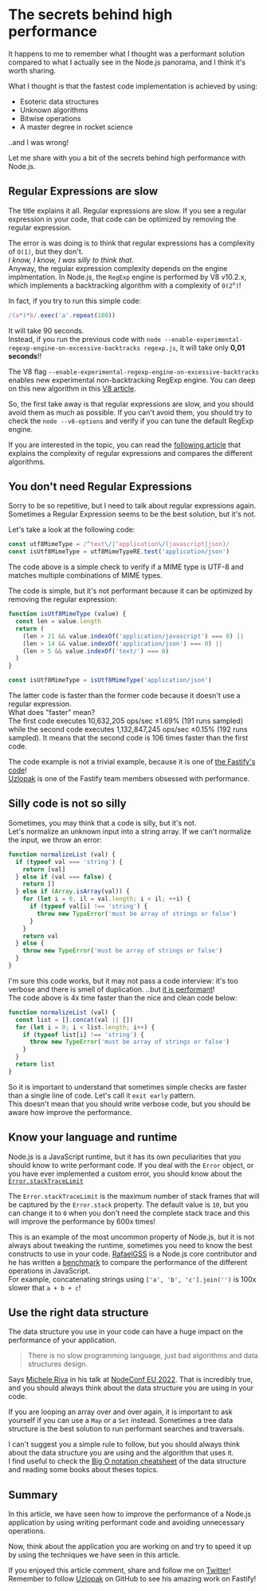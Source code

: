 # The secrets behind high performance

It happens to me to remember what I thought was a performant solution compared to what I actually see
in the Node.js panorama, and I think it's worth sharing.

What I thought is that the fastest code implementation is achieved by using:

- Esoteric data structures
- Unknown algorithms
- Bitwise operations
- A master degree in rocket science

..and I was wrong!

Let me share with you a bit of the secrets behind high performance with Node.js.


## Regular Expressions are slow

The title explains it all. Regular expressions are slow. If you see a regular expression in your code,
that code can be optimized by removing the regular expression.

The error is was doing is to think that regular expressions has a complexity of `O(1)`, but they don't.  
_I know, I know, I was silly to think that._  
Anyway, the regular expression complexity depends on the engine implmentation.
In Node.js, the `RegExp` engine is performed by V8 v10.2.x, which implements a
backtracking algorithm with a complexity of <code>O(2<sup>n</sup>)</code>!

In fact, if you try to run this simple code:

```js
/(a*)*b/.exec('a'.repeat(100))
```

It will take 90 seconds.  
Instead, if you run the previous code with `node --enable-experimental-regexp-engine-on-excessive-backtracks regexp.js`,
it will take only **0,01 seconds**!!

The V8 flag `--enable-experimental-regexp-engine-on-excessive-backtracks` enables new experimental non-backtracking RegExp engine.
You can deep on this new algorithm in this [V8 article](https://v8.dev/blog/non-backtracking-regexp).

So, the first take away is that regular expressions are slow, and you should avoid them as much as possible.
If you can't avoid them, you should try to check the `node --v8-options` and verify if you can tune the
default RegExp engine.

If you are interested in the topic, you can read the [following article](https://swtch.com/~rsc/regexp/regexp1.html)
that explains the complexity of regular expressions and compares the different algorithms.


## You don't need Regular Expressions

Sorry to be so repetitive, but I need to talk about regular expressions again.  
Sometimes a Regular Expression seems to be the best solution, but it's not.

Let's take a look at the following code:

```js
const utf8MimeType = /^text\/|^application\/(javascript|json)/
const isUtf8MimeType = utf8MimeTypeRE.test('application/json')
```

The code above is a simple check to verify if a MIME type is UTF-8 and matches multiple combinations of MIME types.

The code is simple, but it's not performant because it can be optimized by removing the regular expression:

```js
function isUtf8MimeType (value) {
  const len = value.length
  return (
    (len > 21 && value.indexOf('application/javascript') === 0) ||
    (len > 14 && value.indexOf('application/json') === 0) ||
    (len > 5 && value.indexOf('text/') === 0)
  )
}

const isUtf8MimeType = isUtf8MimeType('application/json')
```

The latter code is faster than the former code because it doesn't use a regular expression.  
What does "faster" mean?  
The first code executes 10,632,205 ops/sec ±1.69% (191 runs sampled) while
the second code executes 1,132,847,245 ops/sec ±0.15% (192 runs sampled).
It means that the second code is 106 times faster than the first code.

The code example is not a trivial example, because it is one of [the Fastify's code](https://github.com/fastify/send/pull/39)!  
[Uzlopak](https://github.com/Uzlopak) is one of the Fastify team members obsessed with performance.


## Silly code is not so silly

Sometimes, you may think that a code is silly, but it's not.  
Let's normalize an unknown input into a string array. If we can't normalize the input, we throw an error:

```js
function normalizeList (val) {
  if (typeof val === 'string') {
    return [val]
  } else if (val === false) {
    return []
  } else if (Array.isArray(val)) {
    for (let i = 0, il = val.length; i < il; ++i) {
      if (typeof val[i] !== 'string') {
        throw new TypeError('must be array of strings or false')
      }
    }
    return val
  } else {
    throw new TypeError('must be array of strings or false')
  }
}
```

I'm sure this code works, but it may not pass a code interview: it's too verbose and there is smell of duplication.
..but [it is performant](https://github.com/fastify/send/pull/38)!  
The code above is 4x time faster than the nice and clean code below:

```js
function normalizeList (val) {
  const list = [].concat(val || [])
  for (let i = 0; i < list.length; i++) {
    if (typeof list[i] !== 'string') {
      throw new TypeError('must be array of strings or false')
    }
  }
  return list
}
```

So it is important to understand that sometimes simple checks are faster than a single line of code.
Let's call it `exit early` pattern.  
This doesn't mean that you should write verbose code, but you should be aware how improve the performance.


## Know your language and runtime

Node.js is a JavaScript runtime, but it has its own peculiarities that you should know to write performant code.
If you deal with the `Error` object, or you have ever implemented a custom error, you should know about the [`Error.stackTraceLimit`](https://nodejs.org/api/errors.html#errorstacktracelimit)

The `Error.stackTraceLimit` is the maximum number of stack frames that will be captured by the `Error.stack` property.
The default value is `10`, but you can change it to `0` when you don't need the complete stack trace and this will improve the performance by 600x times!

This is an example of the most uncommon property of Node.js, but it is not always about tweaking the runtime,
sometimes you need to know the best constructs to use in your code.
[RafaelGSS](https://github.com/RafaelGSS/nodejs-bench-operations) is a Node.js core contributor and he has
written a [benchmark](https://github.com/RafaelGSS/nodejs-bench-operations) to compare the performance of
the different operations in JavaScript.  
For example, concatenating strings using `['a', 'b', 'c'].join('')` is 100x slower that `a + b + c`!


## Use the right data structure

The data structure you use in your code can have a huge impact on the performance of your application.

> There is no slow programming language, just bad algorithms and data structures design.

Says [Michele Riva](https://github.com/micheleriva) in his talk at [NodeConf EU 2022](https://www.youtube.com/watch?v=42sMkbGLlh4).
That is incredibly true, and you should always think about the data structure you are using in your code.

If you are looping an array over and over again, it is important to ask yourself if you can use a `Map` or a `Set` instead.
Sometimes a tree data structure is the best solution to run performant searches and traversals.

I can't suggest you a simple rule to follow, but you should always think about the data structure you are using
and the algorithm that uses it.  
I find useful to check the [Big O notation cheatsheet](https://www.bigocheatsheet.com/) of the data structure
and reading some books about theses topics.


## Summary

In this article, we have seen how to improve the performance of a Node.js application by using writing
performant code and avoiding unnecessary operations.

Now, think about the application you are working on and try to speed it up by using the techniques we have seen in this article.

If you enjoyed this article comment, share and follow me on [Twitter](https://twitter.com/ManuEomm)!
Remember to follow [Uzlopak](https://github.com/Uzlopak) on GitHub to see his amazing work on Fastify!
